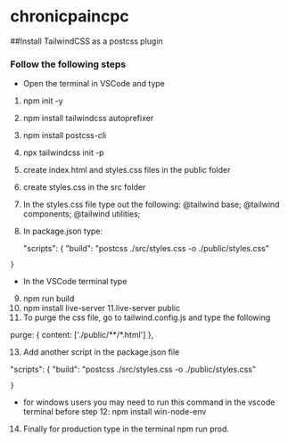 # chronicpaincpc



##Install TailwindCSS as a postcss plugin

### Follow the following steps
 - Open the terminal in VSCode and type
 
  1. npm init -y
  2. npm install tailwindcss autoprefixer
  3. npm install postcss-cli
  4. npx tailwindcss init -p
  5. create index.html and styles.css files in the public folder
  6. create styles.css in the src folder
  7. In the styles.css file type out the following:
     @tailwind base;
     @tailwind components;
     @tailwind utilities;
     
  8. In package.json type:
  
     "scripts": {
    "build": "postcss ./src/styles.css -o ./public/styles.css"
    
    }
  - In the VSCode terminal type
  9.  npm run build
  10. npm install live-server
  11.live-server public
  12. To purge the css file, go to tailwind.config.js and type the following
  
   purge: {
    content: ['./public/**/*.html']
  },
  
  13. Add another script in the package.json file
  
  "scripts": {
    "build": "postcss ./src/styles.css -o ./public/styles.css"
    
    }
    
   - for windows users you may need to run this command in the vscode terminal before step 12: npm install win-node-env
   
   14. Finally for production type in the terminal npm run prod.
  
